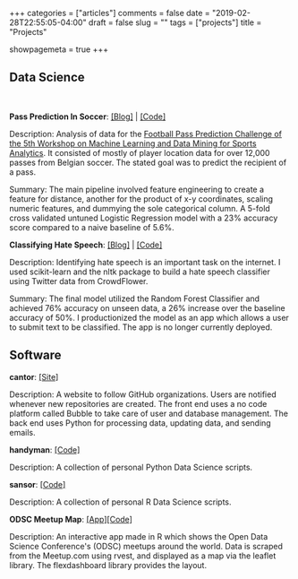 +++
categories = ["articles"]
comments = false
date = "2019-02-28T22:55:05-04:00"
draft = false
slug = ""
tags = ["projects"]
title = "Projects"

showpagemeta = true
+++

## Data Science

<br/>

**Pass Prediction In Soccer**: [[Blog]](https://medium.com/@gorafle/predicting-pass-recipients-in-soccer-a3acf0fa2652) | [[Code]](https://github.com/gfleetwood/pass-prediction)

Description: Analysis of data for the [Football Pass Prediction Challenge of the 5th Workshop on Machine Learning and Data Mining for Sports Analytics](https://github.com/JanVanHaaren/mlsa18-pass-prediction). It consisted of mostly of player location data for over 12,000 passes from Belgian soccer. The stated goal was to predict the recipient of a pass.

Summary: The main pipeline involved feature engineering to create a feature for distance, another for the product of x-y coordinates, scaling numeric features, and dummying the sole categorical column. A 5-fold cross validated untuned Logistic Regression model with a 23% accuracy score compared to a naive baseline of 5.6%.

**Classifying Hate Speech**: [[Blog]](https://www.opendatascience.com/blog/identifying-hate-speech/) | [[Code]](https://github.com/gfleetwood/crowd-flower-hate-speech)

Description: Identifying hate speech is an important task on the internet. I used scikit-learn and the nltk package to build a hate speech classifier using Twitter data from CrowdFlower.

Summary: The final model utilized the Random Forest Classifier and achieved 76% accuracy on unseen data, a 26% increase over the baseline accuracy of 50%. I productionized the model as an app which allows a user to submit text to be classified. The app is no longer currently deployed.

## Software

**cantor**: [[Site]](https://cantor.bubbleapps.io/)

Description: A website to follow GitHub organizations. Users are notified whenever new repositories are created. The front end uses a no code platform called Bubble to take care of user and database management. The back end uses Python for processing data, updating data, and sending emails.

**handyman**: [[Code]](https://github.com/gfleetwood/handyman)

Description: A collection of personal Python Data Science scripts. 

**sansor**: [[Code]](https://github.com/gfleetwood/sansor)

Description: A collection of personal R Data Science scripts.

**ODSC Meetup Map**: [[App]](https://gfleetwood.shinyapps.io/odsc_meetup_map/)[[Code]](https://github.com/OpenDataScienceConference/meetup-map)

Description: An interactive app made in R which shows the Open Data Science Conference's (ODSC) meetups around the world. Data is scraped from the Meetup.com using rvest, and displayed as a map via the leaflet library. The flexdashboard library provides the layout.

